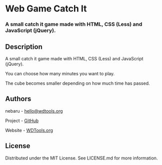 # Web Game Catch It

### A small catch it game made with HTML, CSS (Less) and JavaScript (jQuery).

## Description

A small catch it game made with HTML, CSS (Less) and JavaScript (jQuery).

You can choose how many minutes you want to play.

The cube becomes smaller depending on how much time has passed.



## Authors

nebaru - hello@wdtools.org

Project - [GitHub](https://github.com/nebarukun/game_catch_it)

Website - [WDTools.org](https://wdtools.org/)



## License

Distributed under the MIT License. See LICENSE.md for more information.
